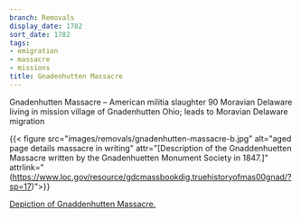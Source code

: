 ```yaml
---
branch: Removals
display_date: 1782
sort_date: 1782
tags:
- emigration
- massacre
- missions
title: Gnadenhutten Massacre
---
```


Gnadenhutten Massacre – American militia slaughter 90 Moravian Delaware living in mission village of Gnadenhutten Ohio; leads to Moravian Delaware migration

{{< figure src="images/removals/gnadenhutten-massacre-b.jpg" alt="aged page details massacre in writing" attr="[Description of the Gnaddenhuetten Massacre written by the Gnadenhuetten Monument Society in 1847.]" attrlink="(https://www.loc.gov/resource/gdcmassbookdig.truehistoryofmas00gnad/?sp=17)">}}


[Depiction of Gnaddenhutten Massacre.](https://commons.wikimedia.org/wiki/File:GnadenhuttenMassacre1852.png#/media/File:GnadenhuttenMassacre1852.png)
